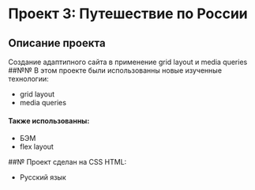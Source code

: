 # Проект 3: Путешествие по России
## Описание проекта
Создание адаптипного сайта в применение grid layout и media queries
##№№ В этом проекте были использованны новые изученные технологии:

* grid layout
* media queries

#### Также использованны:

* БЭМ
* flex layout

##№ Проект сделан на CSS HTML:

* Русский язык